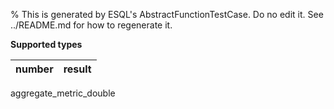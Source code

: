 % This is generated by ESQL's AbstractFunctionTestCase. Do no edit it. See ../README.md for how to regenerate it.

**Supported types**

| number | result |
| --- | --- |
aggregate_metric_double

